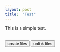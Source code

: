 ```yaml
---
layout: post
title:  "Test"
---
```


This is a simple test.


<canvas id="myCanvas"></canvas>
<br/>
<button onclick="creator()">create files</button>
<button onclick="destroyer()">unlink files</button>
<script>
create_canvas("myCanvas");
function test_basic() {
    canvas = document.getElementById('myCanvas');
    fs = new MyFS(canvas);
    return fs;
}
var fs = test_basic();
</script>

<script>
async function creator() {
    for (var i = 0; i < 18; i++) {
        await fs.create("/newfile" + i, 0o777);
    }
}

async function destroyer() {
    for (var i = 17; i >= 0; i--) {
        await fs.unlink("/newfile" + i);
    }
}
</script>
